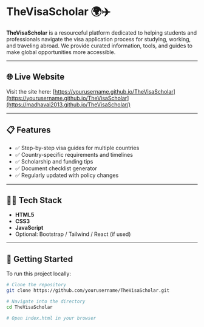 # TheVisaScholar 🌍✈️

**TheVisaScholar** is a resourceful platform dedicated to helping students and professionals navigate the visa application process for studying, working, and traveling abroad. We provide curated information, tools, and guides to make global opportunities more accessible.

---

## 🌐 Live Website

Visit the site here: [https://yourusername.github.io/TheVisaScholar](https://yourusername.github.io/TheVisaScholar](https://madhavai2013.github.io/TheVisaScholar/)

---

## 📋 Features

- ✅ Step-by-step visa guides for multiple countries
- ✅ Country-specific requirements and timelines
- ✅ Scholarship and funding tips
- ✅ Document checklist generator
- ✅ Regularly updated with policy changes

---

## 🧑‍💻 Tech Stack

- **HTML5**
- **CSS3**
- **JavaScript**
- Optional: Bootstrap / Tailwind / React (if used)

---

## 🚀 Getting Started

To run this project locally:

```bash
# Clone the repository
git clone https://github.com/yourusername/TheVisaScholar.git

# Navigate into the directory
cd TheVisaScholar

# Open index.html in your browser
